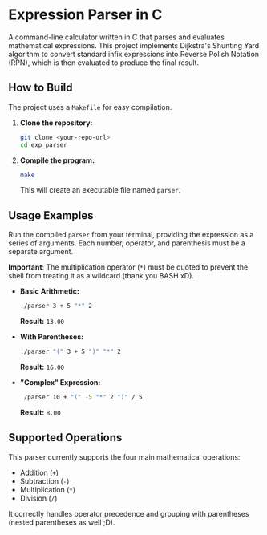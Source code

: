 # Expression Parser in C

A command-line calculator written in C that parses and evaluates mathematical expressions. This project implements Dijkstra's Shunting Yard algorithm to convert standard infix expressions into Reverse Polish Notation (RPN), which is then evaluated to produce the final result.

## How to Build

The project uses a `Makefile` for easy compilation. 

1.  **Clone the repository:**
    ```bash
    git clone <your-repo-url>
    cd exp_parser
    ```

2.  **Compile the program:**
    ```bash
    make
    ```
    This will create an executable file named `parser`.

## Usage Examples

Run the compiled `parser` from your terminal, providing the expression as a series of arguments. Each number, operator, and parenthesis must be a separate argument.

**Important**: The multiplication operator (`*`) must be quoted to prevent the shell from treating it as a wildcard (thank you BASH xD).

* **Basic Arithmetic:**
    ```bash
    ./parser 3 + 5 "*" 2
    ```
    **Result:** `13.00`

* **With Parentheses:**
    ```bash
    ./parser "(" 3 + 5 ")" "*" 2
    ```
    **Result:** `16.00`

* **"Complex" Expression:**
    ```bash
    ./parser 10 + "(" -5 "*" 2 ")" / 5
    ```
    **Result:** `8.00`

## Supported Operations

This parser currently supports the four main mathematical operations:
* Addition (`+`)
* Subtraction (`-`)
* Multiplication (`*`)
* Division (`/`)

It correctly handles operator precedence and grouping with parentheses (nested parentheses as well ;D). 
